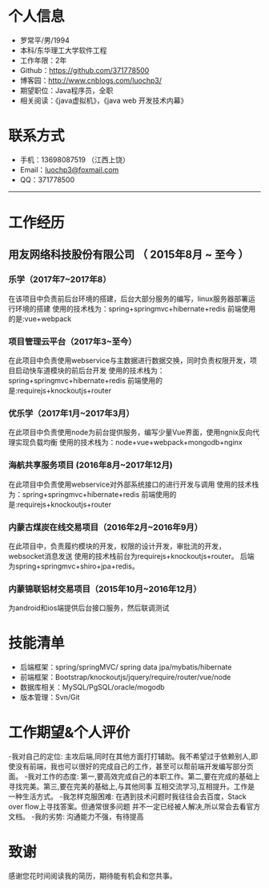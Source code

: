 # 个人信息

 - 罗常平/男/1994 
 - 本科/东华理工大学软件工程 
 - 工作年限：2年
 - Github：https://github.com/371778500
 - 博客园：http://www.cnblogs.com/luochp3/
 - 期望职位：Java程序员，全职
 - 相关阅读：《java虚拟机》，《java web 开发技术内幕》
   
# 联系方式

- 手机：13698087519 （江西上饶）
- Email：luochp3@foxmail.com 
- QQ：371778500

---
# 工作经历

## 用友网络科技股份有限公司 （ 2015年8月 ~ 至今 ）

### 乐学（2017年7~2017年8）
在该项目中负责前后台环境的搭建，后台大部分服务的编写，linux服务器部署运行环境的搭建
使用的技术栈为：spring+springmvc+hibernate+redis
前端使用的是:vue+webpack

### 项目管理云平台（2017年3~至今）
在此项目中负责使用webservice与主数据进行数据交换，同时负责权限开发，项目启动快车道模块的前后台开发
使用的技术栈为：spring+springmvc+hibernate+redis
前端使用的是:requirejs+knockoutjs+router

### 优乐学（2017年1月~2017年3月）
在此项目中负责使用node为前台提供服务，编写少量Vue界面，使用ngnix反向代理实现负载均衡
使用的技术栈为：node+vue+webpack+mongodb+nginx

### 海航共享服务项目 (2016年8月~2017年12月)
在此项目中负责使用webservice对外部系统接口的进行开发与调用
使用的技术栈为：spring+springmvc+hibernate+redis
前端使用的是:requirejs+knockoutjs+router


### 内蒙古煤炭在线交易项目（2016年2月~2016年9月） 
在此项目中，负责履约模块的开发，权限的设计开发，审批流的开发，websocket消息发送
使用的技术栈前台为requirejs+knockoutjs+router。
后端为spring+springmvc+shiro+jpa+redis。


### 内蒙锦联铝材交易项目（2015年10月~2016年12月）
为android和ios端提供后台接口服务，然后联调测试


# 技能清单
- 后端框架：spring/springMVC/ spring data jpa/mybatis/hibernate
- 前端框架：Bootstrap/knockoutjs/jquery/require/router/vue/node
- 数据库相关：MySQL/PgSQL/oracle/mogodb
- 版本管理：Svn/Git

# 工作期望&个人评价
-我对自己的定位: 主攻后端,同时在其他方面打打辅助。我不希望过于依赖别人,即使没有前端，我也可以很好的完成自己的工作，甚至可以帮前端开发编写部分页面。
-我对工作的态度: 第一,要高效完成自己的本职工作。第二,要在完成的基础上寻找完美。第三,要在完美的基础上,与其他同事 互相交流学习,互相提升。工作是一种生活方式。
-我怎样克服困难: 在遇到技术问题时我往往会去百度，Stack over flow上寻找答案。但通常很多问题 并不一定已经被人解决,所以常会去看官方文档。 
-我的劣势: 沟通能力不强，有待提高


# 致谢
感谢您花时间阅读我的简历，期待能有机会和您共事。
